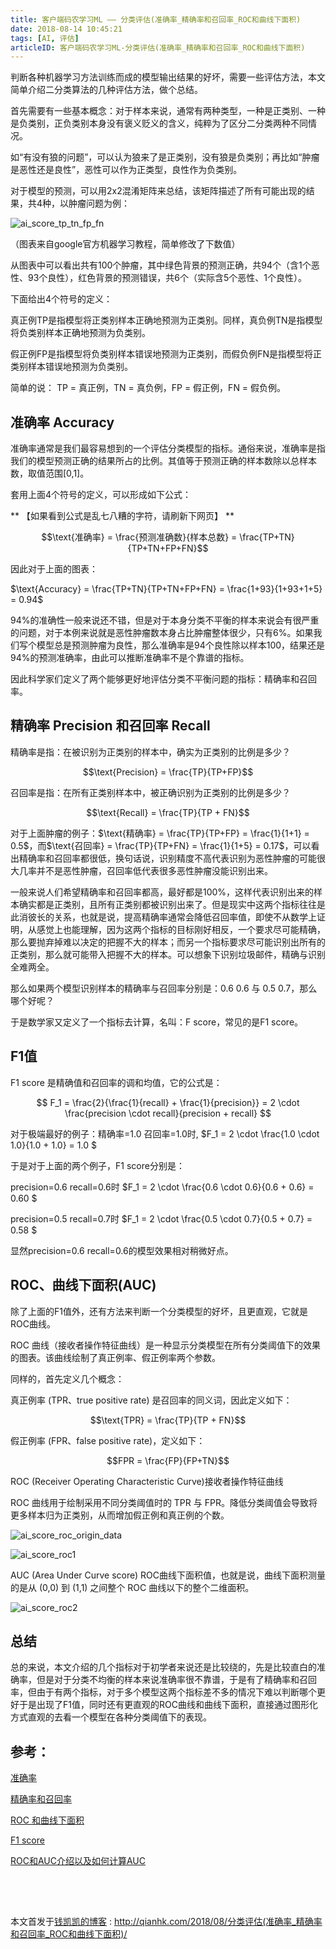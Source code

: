 ```yaml
---
title: 客户端码农学习ML —— 分类评估(准确率_精确率和召回率_ROC和曲线下面积)
date: 2018-08-14 10:45:21
tags: [AI, 评估]
articleID: 客户端码农学习ML-分类评估(准确率_精确率和召回率_ROC和曲线下面积)
---
```


判断各种机器学习方法训练而成的模型输出结果的好坏，需要一些评估方法，本文简单介绍二分类算法的几种评估方法，做个总结。

首先需要有一些基本概念：对于样本来说，通常有两种类型，一种是正类别、一种是负类别，正负类别本身没有褒义贬义的含义，纯粹为了区分二分类两种不同情况。

如“有没有狼的问题”，可以认为狼来了是正类别，没有狼是负类别；再比如“肿瘤是恶性还是良性”，恶性可以作为正类型，良性作为负类别。

对于模型的预测，可以用2x2混淆矩阵来总结，该矩阵描述了所有可能出现的结果，共4种，以肿瘤问题为例：

<!--more-->

![ai_score_tp_tn_fp_fn](/images/ai_score_tp_tn_fp_fn.png)

（图表来自google官方机器学习教程，简单修改了下数值）

从图表中可以看出共有100个肿瘤，其中绿色背景的预测正确，共94个（含1个恶性、93个良性），红色背景的预测错误，共6个（实际含5个恶性、1个良性）。

下面给出4个符号的定义：

真正例TP是指模型将正类别样本正确地预测为正类别。同样，真负例TN是指模型将负类别样本正确地预测为负类别。

假正例FP是指模型将负类别样本错误地预测为正类别，而假负例FN是指模型将正类别样本错误地预测为负类别。

简单的说： TP = 真正例，TN = 真负例，FP = 假正例，FN = 假负例。

## 准确率 Accuracy

准确率通常是我们最容易想到的一个评估分类模型的指标。通俗来说，准确率是指我们的模型预测正确的结果所占的比例。其值等于预测正确的样本数除以总样本数，取值范围[0,1]。

套用上面4个符号的定义，可以形成如下公式：

** 【如果看到公式是乱七八糟的字符，请刷新下网页】 **

$$\text{准确率} = \frac{预测准确数}{样本总数} = \frac{TP+TN}{TP+TN+FP+FN}$$

因此对于上面的图表：

$\text{Accuracy} = \frac{TP+TN}{TP+TN+FP+FN} = \frac{1+93}{1+93+1+5} = 0.94$

94%的准确性一般来说还不错，但是对于本身分类不平衡的样本来说会有很严重的问题，对于本例来说就是恶性肿瘤数本身占比肿瘤整体很少，只有6%。如果我们写个模型总是预测肿瘤为良性，那么准确率是94个良性除以样本100，结果还是94%的预测准确率，由此可以推断准确率不是个靠谱的指标。

因此科学家们定义了两个能够更好地评估分类不平衡问题的指标：精确率和召回率。

## 精确率 Precision 和召回率 Recall

精确率是指：在被识别为正类别的样本中，确实为正类别的比例是多少？

$$\text{Precision} = \frac{TP}{TP+FP}$$

召回率是指：在所有正类别样本中，被正确识别为正类别的比例是多少？

$$\text{Recall} = \frac{TP}{TP + FN}$$

对于上面肿瘤的例子：$\text{精确率} = \frac{TP}{TP+FP} = \frac{1}{1+1} = 0.5$，而$\text{召回率} = \frac{TP}{TP+FN} = \frac{1}{1+5} = 0.17$，可以看出精确率和召回率都很低，换句话说，识别精度不高代表识别为恶性肿瘤的可能很大几率并不是恶性肿瘤，召回率低代表很多恶性肿瘤没能识别出来。

一般来说人们希望精确率和召回率都高，最好都是100%，这样代表识别出来的样本确实都是正类别，且所有正类别都被识别出来了。但是现实中这两个指标往往是此消彼长的关系，也就是说，提高精确率通常会降低召回率值，即使不从数学上证明，从感觉上也能理解，因为这两个指标的目标刚好相反，一个要求尽可能精确，那么要抛弃掉难以决定的把握不大的样本；而另一个指标要求尽可能识别出所有的正类别，那么就可能带入把握不大的样本。可以想象下识别垃圾邮件，精确与识别全难两全。

那么如果两个模型识别样本的精确率与召回率分别是：0.6 0.6 与 0.5 0.7，那么哪个好呢？

于是数学家又定义了一个指标去计算，名叫：F score，常见的是F1 score。

## F1值

F1 score 是精确值和召回率的调和均值，它的公式是：

$$ F_1 = \frac{2}{\frac{1}{recall} + \frac{1}{precision}} = 2 \cdot \frac{precision \cdot recall}{precision + recall} $$

对于极端最好的例子：精确率=1.0 召回率=1.0时, $F_1 = 2 \cdot \frac{1.0 \cdot 1.0}{1.0 + 1.0} = 1.0 $


于是对于上面的两个例子，F1 score分别是：

precision=0.6 recall=0.6时 $F_1 = 2 \cdot  \frac{0.6 \cdot 0.6}{0.6 + 0.6} = 0.60 $

precision=0.5 recall=0.7时 $F_1 = 2 \cdot  \frac{0.5 \cdot 0.7}{0.5 + 0.7} = 0.58 $

显然precision=0.6 recall=0.6的模型效果相对稍微好点。


## ROC、曲线下面积(AUC)

除了上面的F1值外，还有方法来判断一个分类模型的好坏，且更直观，它就是ROC曲线。

ROC 曲线（接收者操作特征曲线）是一种显示分类模型在所有分类阈值下的效果的图表。该曲线绘制了真正例率、假正例率两个参数。

同样的，首先定义几个概念：

真正例率 (TPR、true positive rate) 是召回率的同义词，因此定义如下：

$$\text{TPR} = \frac{TP}{TP + FN}$$

假正例率 (FPR、false positive rate)，定义如下：

$$FPR = \frac{FP}{FP+TN}$$

ROC (Receiver Operating Characteristic Curve)接收者操作特征曲线

ROC 曲线用于绘制采用不同分类阈值时的 TPR 与 FPR。降低分类阈值会导致将更多样本归为正类别，从而增加假正例和真正例的个数。

![ai_score_roc_origin_data](/images/ai_score_roc_origin_data.png)

![ai_score_roc1](/images/ai_score_roc1.png)

AUC (Area Under Curve score) ROC曲线下面积值，也就是说，曲线下面积测量的是从 (0,0) 到 (1,1) 之间整个 ROC 曲线以下的整个二维面积。

![ai_score_roc2](/images/ai_score_roc2.png)

## 总结

总的来说，本文介绍的几个指标对于初学者来说还是比较绕的，先是比较直白的准确率，但是对于分类不均衡的样本来说准确率很不靠谱，于是有了精确率和召回率，但由于有两个指标，对于多个模型这两个指标差不多的情况下难以判断哪个更好于是出现了F1值，同时还有更直观的ROC曲线和曲线下面积，直接通过图形化方式直观的去看一个模型在各种分类阈值下的表现。


## 参考：

[准确率](https://developers.google.cn/machine-learning/crash-course/classification/accuracy)

[精确率和召回率](https://developers.google.cn/machine-learning/crash-course/classification/precision-and-recall)

[ROC 和曲线下面积](https://developers.google.cn/machine-learning/crash-course/classification/roc-and-auc)

[F1 score](https://en.wikipedia.org/wiki/F1_score)

[ROC和AUC介绍以及如何计算AUC](http://alexkong.net/2013/06/introduction-to-auc-and-roc/)

## 　

本文首发于[钱凯凯的博客](http://qianhk.com) : http://qianhk.com/2018/08/分类评估(准确率_精确率和召回率_ROC和曲线下面积)/


